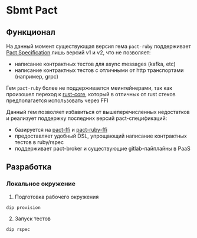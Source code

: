 # Sbmt Pact

## Функционал

На данный момент существующая версия гема `pact-ruby` поддерживает [Pact Specification](https://github.com/pact-foundation/pact-specification) лишь версий v1 и v2, что не позволяет:
- написание контрактных тестов для async messages (kafka, etc)
- написание контрактных тестов с отличными от http транспортами (например, grpc)

Гем `pact-ruby` более не поддерживается меинтейнерами, так как произошел переход к [rust-core](https://github.com/pact-foundation/pact-reference), который в отличных от rust стеков предполагается использовать через FFI

Данный гем позволяет избавиться от вышеперечисленных недостатков и реализует поддержку последних версий pact-спецификаций:
- базируется на [pact-ffi](https://github.com/pact-foundation/pact-reference/releases) и [pact-ruby-ffi](https://github.com/YOU54F/pact-ruby-ffi)
- предоставляет удобный DSL, упрощающий написание контрактных тестов в ruby/rspec
- поддерживает pact-broker и существующие gitlab-пайплайны в PaaS

## Разработка

### Локальное окружение

1. Подготовка рабочего окружения
```shell
dip provision
```

2. Запуск тестов
```shell
dip rspec
```
